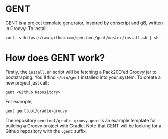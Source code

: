 GENT
====

GENT is a project template generator, inspired by conscript and g8, written in Groovy.
To install,

    curl -s https://raw.github.com/genttool/gent/master/install.sh | sh

How does GENT work?
===================

Firstly, the `install.sh` script will be fetching a Pack200'ed Groovy jar to bootstraping.
You'll find `~/bin/gent` installed into your system.
To create a new project just call:

    gent <Github Repository>

For example,

    gent genttool/gradle-groovy

The repository `genttool/gradle-groovy.gent` is an example template for building a Groovy project with Gradle.
Note that GENT will be looking for a Github repository with the `.gent` suffix.